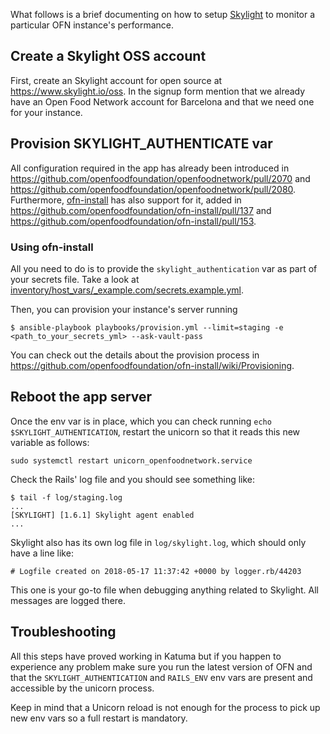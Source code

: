 What follows is a brief documenting on how to setup [Skylight](skylight.io) to monitor a particular OFN instance's performance.

## Create a Skylight OSS account

First, create an Skylight account for open source at
https://www.skylight.io/oss. In the signup form mention that we already have an
Open Food Network account for Barcelona and that we need one for your instance.

## Provision SKYLIGHT_AUTHENTICATE var

All configuration required in the app has already been introduced in https://github.com/openfoodfoundation/openfoodnetwork/pull/2070 and https://github.com/openfoodfoundation/openfoodnetwork/pull/2080. Furthermore, [ofn-install](https://github.com/openfoodfoundation/ofn-install) has also support for it, added in https://github.com/openfoodfoundation/ofn-install/pull/137 and https://github.com/openfoodfoundation/ofn-install/pull/153.

### Using ofn-install
All you need to do is to provide the `skylight_authentication` var as part of your secrets file. Take a look at [inventory/host_vars/_example.com/secrets.example.yml](https://github.com/openfoodfoundation/ofn-install/blob/f5213473a628769141184716481e59c93914698d/inventory/host_vars/_example.com/secrets.example.yml#L25).

Then, you can provision your instance's server running

```
$ ansible-playbook playbooks/provision.yml --limit=staging -e
<path_to_your_secrets_yml> --ask-vault-pass
```

You can check out the details about the provision process in
https://github.com/openfoodfoundation/ofn-install/wiki/Provisioning.

## Reboot the app server

Once the env var is in place, which you can check running `echo $SKYLIGHT_AUTHENTICATION`, restart the unicorn so that it reads this new variable as follows:

```
sudo systemctl restart unicorn_openfoodnetwork.service
```

Check the Rails' log file and you should see something like:

```
$ tail -f log/staging.log
...
[SKYLIGHT] [1.6.1] Skylight agent enabled
...
```

Skylight also has its own log file in `log/skylight.log`, which should only have
a line like:

```
# Logfile created on 2018-05-17 11:37:42 +0000 by logger.rb/44203
```

This one is your go-to file when debugging anything related to Skylight. All
messages are logged there.

## Troubleshooting

All this steps have proved working in Katuma but if you happen to experience any
problem make sure you run the latest version of OFN and that the
`SKYLIGHT_AUTHENTICATION` and `RAILS_ENV` env vars are present and accessible by
the unicorn process.

Keep in mind that a Unicorn reload is not enough for the process to pick up new
env vars so a full restart is mandatory.
